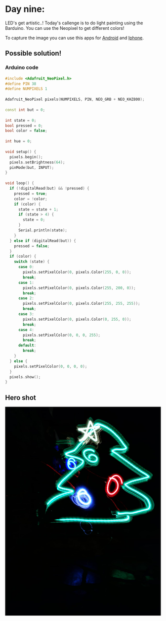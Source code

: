 # Day nine:

LED's get artistic..! Today's callenge is to do light painting using the Barduino. You can use the Neopixel to get different colors!

To capture the image you can use this apps for [Android](https://play.google.com/store/apps/details?id=com.risingcabbage.hd.camera&hl=en&gl=US) and [Iphone](https://apps.apple.com/us/app/camtrails-light-painter/id1547281692).


## Possible solution!

### Arduino code

```c++
#include <Adafruit_NeoPixel.h>
#define PIN 38
#define NUMPIXELS 1

Adafruit_NeoPixel pixels(NUMPIXELS, PIN, NEO_GRB + NEO_KHZ800);

const int but = 0;

int state = 0;
bool pressed = 0;
bool color = false;

int hue = 0;

void setup() {
  pixels.begin();
  pixels.setBrightness(64);
  pinMode(but, INPUT);
}

void loop() {
  if (!digitalRead(but) && !pressed) {
    pressed = true;
    color = !color;
    if (color) {
      state = state + 1;
      if (state > 4) {
        state = 0;
      }
      Serial.println(state);
    }
  } else if (digitalRead(but)) {
    pressed = false;
  }
  if (color) {
    switch (state) {
      case 0:
        pixels.setPixelColor(0, pixels.Color(255, 0, 0));
        break;
      case 1:
        pixels.setPixelColor(0, pixels.Color(255, 200, 0));
        break;
      case 2:
        pixels.setPixelColor(0, pixels.Color(255, 255, 255));
        break;
      case 3:
        pixels.setPixelColor(0, pixels.Color(0, 255, 0));
        break;
      case 4:
        pixels.setPixelColor(0, 0, 0, 255);
        break;
      default:
        break;
    }
  } else {
    pixels.setPixelColor(0, 0, 0, 0);
  }
  pixels.show();
}
```

## Hero shot

![Day09](../../images/Day09.jpeg)